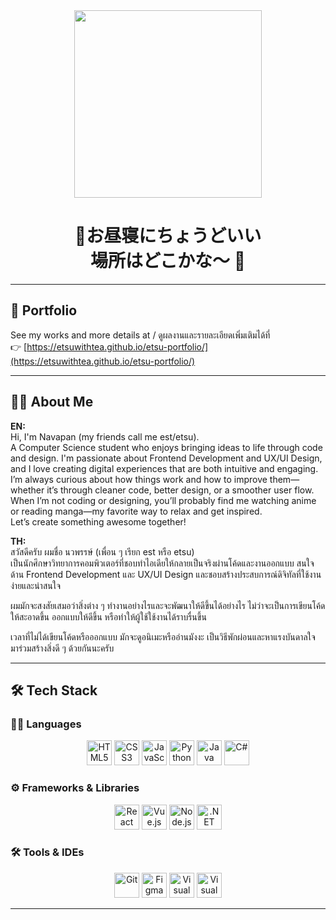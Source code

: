 <div align="center">
  <img height="300" src="https://media1.tenor.com/m/TYelDoEY3r8AAAAd/hoshino-atsui-yo.gif"  />
</div>
<h1 align="center">🐳お昼寝にちょうどいい<br>場所はどこかな～ 🐳</h1>

---

## 🌸 Portfolio

See my works and more details at  / ดูผลงานและรายละเอียดเพิ่มเติมได้ที่  
👉 [https://etsuwithtea.github.io/etsu-portfolio/](https://etsuwithtea.github.io/etsu-portfolio/)

---

## 👩‍💻 About Me

**EN:**  
Hi, I'm Navapan (my friends call me est/etsu).  
A Computer Science student who enjoys bringing ideas to life through code and design. I'm passionate about Frontend Development and UX/UI Design, and I love creating digital experiences that are both intuitive and engaging.  
I’m always curious about how things work and how to improve them—whether it’s through cleaner code, better design, or a smoother user flow.  
When I’m not coding or designing, you’ll probably find me watching anime or reading manga—my favorite way to relax and get inspired.  
Let’s create something awesome together!

**TH:**  
  สวัสดีครับ ผมชื่อ นวพรรษ์ (เพื่อน ๆ เรียก est หรือ etsu)  
  เป็นนักศึกษาวิทยาการคอมพิวเตอร์ที่ชอบทำไอเดียให้กลายเป็นจริงผ่านโค้ดและงานออกแบบ สนใจด้าน Frontend Development และ UX/UI Design และชอบสร้างประสบการณ์ดิจิทัลที่ใช้งานง่ายและน่าสนใจ  
  
  ผมมักจะสงสัยเสมอว่าสิ่งต่าง ๆ ทำงานอย่างไรและจะพัฒนาให้ดีขึ้นได้อย่างไร ไม่ว่าจะเป็นการเขียนโค้ดให้สะอาดขึ้น ออกแบบให้ดีขึ้น หรือทำให้ผู้ใช้ใช้งานได้ราบรื่นขึ้น  
  
  เวลาที่ไม่ได้เขียนโค้ดหรือออกแบบ มักจะดูอนิเมะหรืออ่านมังงะ เป็นวิธีพักผ่อนและหาแรงบันดาลใจ  
  มาร่วมสร้างสิ่งดี ๆ ด้วยกันนะครับ

---

## 🛠️ Tech Stack

### 🧑‍💻 Languages
<div align="center">
  <img src="https://cdn.jsdelivr.net/gh/devicons/devicon/icons/html5/html5-original.svg" height="40" alt="HTML5" />
  <img src="https://cdn.jsdelivr.net/gh/devicons/devicon/icons/css3/css3-original.svg" height="40" alt="CSS3" />
  <img src="https://cdn.jsdelivr.net/gh/devicons/devicon/icons/javascript/javascript-original.svg" height="40" alt="JavaScript" />
  <img src="https://cdn.jsdelivr.net/gh/devicons/devicon/icons/python/python-original.svg" height="40" alt="Python" />
  <img src="https://cdn.jsdelivr.net/gh/devicons/devicon/icons/java/java-original.svg" height="40" alt="Java" />
  <img src="https://cdn.jsdelivr.net/gh/devicons/devicon/icons/csharp/csharp-original.svg" height="40" alt="C#" />
</div>

### ⚙️ Frameworks & Libraries
<div align="center">
  <img src="https://cdn.jsdelivr.net/gh/devicons/devicon/icons/react/react-original.svg" height="40" alt="React" />
  <img src="https://cdn.jsdelivr.net/gh/devicons/devicon/icons/vuejs/vuejs-original.svg" height="40" alt="Vue.js" />
  <img src="https://cdn.jsdelivr.net/gh/devicons/devicon/icons/nodejs/nodejs-original.svg" height="40" alt="Node.js" />
  <img src="https://cdn.jsdelivr.net/gh/devicons/devicon/icons/dotnetcore/dotnetcore-original.svg" height="40" alt=".NET" />
</div>

### 🛠️ Tools & IDEs
<div align="center">
  <img src="https://cdn.jsdelivr.net/gh/devicons/devicon/icons/git/git-original.svg" height="40" alt="Git" />
  <img src="https://cdn.jsdelivr.net/gh/devicons/devicon/icons/figma/figma-original.svg" height="40" alt="Figma" />
  <img src="https://cdn.jsdelivr.net/gh/devicons/devicon/icons/visualstudio/visualstudio-plain.svg" height="40" alt="Visual Studio 2022" />
  <img src="https://cdn.jsdelivr.net/gh/devicons/devicon/icons/vscode/vscode-original.svg" height="40" alt="Visual Studio Code" />
</div>

---
